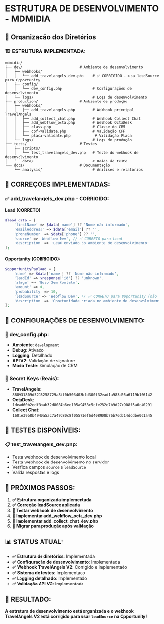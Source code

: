 # ESTRUTURA DE DESENVOLVIMENTO - MDMIDIA

## 📁 Organização dos Diretórios

### 🏗️ **ESTRUTURA IMPLEMENTADA:**

```
mdmidia/
├── dev/                          # Ambiente de desenvolvimento
│   ├── webhooks/
│   │   └── add_travelangels_dev.php    # ✅ CORRIGIDO - usa leadSource para Opportunity
│   ├── config/
│   │   └── dev_config.php              # Configurações de desenvolvimento
│   └── logs/                           # Logs de desenvolvimento
├── production/                   # Ambiente de produção
│   ├── webhooks/
│   │   ├── add_travelangels.php        # Webhook principal TravelAngels
│   │   ├── add_collect_chat.php        # Webhook Collect Chat
│   │   ├── add_webflow_octa.php        # Webhook OctaDesk
│   │   ├── class.php                   # Classe do CRM
│   │   ├── cpf-validate.php            # Validação CPF
│   │   └── placa-validate.php           # Validação Placa
│   └── logs/                           # Logs de produção
├── tests/                        # Testes
│   ├── scripts/
│   │   └── test_travelangels_dev.php   # Teste do webhook de desenvolvimento
│   └── data/                           # Dados de teste
└── docs/                         # Documentação
    └── analysis/                       # Análises e relatórios
```

## 🔧 **CORREÇÕES IMPLEMENTADAS:**

### ✅ **add_travelangels_dev.php - CORRIGIDO:**

#### **Lead (CORRETO):**
```php
$lead_data = [
    'firstName' => $data['name'] ?? 'Nome não informado',
    'emailAddress' => $data['email'] ?? '',
    'phoneNumber' => $data['phone'] ?? '',
    'source' => 'Webflow Dev', // ✅ CORRETO para Lead
    'description' => 'Lead enviado do ambiente de desenvolvimento'
];
```

#### **Opportunity (CORRIGIDO):**
```php
$opportunityPayload = [
    'name' => $data['name'] ?? 'Nome não informado',
    'leadId' => $response['id'] ?? 'unknown',
    'stage' => 'Novo Sem Contato',
    'amount' => 0,
    'probability' => 10,
    'leadSource' => 'Webflow Dev', // ✅ CORRETO para Opportunity (não 'source')
    'description' => 'Oportunidade criada no ambiente de desenvolvimento'
];
```

## 🎯 **CONFIGURAÇÕES DE DESENVOLVIMENTO:**

### **📄 dev_config.php:**
- **Ambiente**: `development`
- **Debug**: Ativado
- **Logging**: Detalhado
- **API V2**: Validação de signature
- **Modo Teste**: Simulação de CRM

### **🔑 Secret Keys (Reais):**
- **TravelAngels**: `888931809d5215258729a8df0b503403bfd300f32ead1a983d95a6119b166142`
- **OctaDesk**: `1dead60b2edf3bab32d8084b6ee105a9458c5cfe282e7b9d27e908f5a6c40291`
- **Collect Chat**: `1601e39b8b4940a5ac7a49b80c8f05571ef6d408908b76b76d314dcdbe061a45`

## 🧪 **TESTES DISPONÍVEIS:**

### **📋 test_travelangels_dev.php:**
- Testa webhook de desenvolvimento local
- Testa webhook de desenvolvimento no servidor
- Verifica campos `source` e `leadSource`
- Valida respostas e logs

## 🚀 **PRÓXIMOS PASSOS:**

1. **✅ Estrutura organizada implementada**
2. **✅ Correção leadSource aplicada**
3. **🔄 Testar webhook de desenvolvimento**
4. **🔄 Implementar add_webflow_octa_dev.php**
5. **🔄 Implementar add_collect_chat_dev.php**
6. **🔄 Migrar para produção após validação**

## 📊 **STATUS ATUAL:**

- **✅ Estrutura de diretórios**: Implementada
- **✅ Configuração de desenvolvimento**: Implementada
- **✅ Webhook TravelAngels V2**: Corrigido e implementado
- **✅ Sistema de testes**: Implementado
- **✅ Logging detalhado**: Implementado
- **✅ Validação API V2**: Implementada

## 🎉 **RESULTADO:**

**A estrutura de desenvolvimento está organizada e o webhook TravelAngels V2 está corrigido para usar `leadSource` na Opportunity!**


